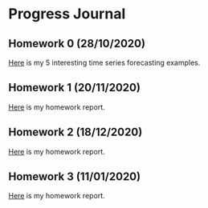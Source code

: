 # Progress Journal

## Homework 0 (28/10/2020)

[Here](files/homework_0.html) is my 5 interesting time series forecasting examples.

## Homework 1 (20/11/2020)

[Here](files/Homework1.html) is my homework report.

## Homework 2 (18/12/2020)

[Here](files/hw22.html) is my homework report.


## Homework 3 (11/01/2020)

[Here](files/HW333.html) is my homework report.